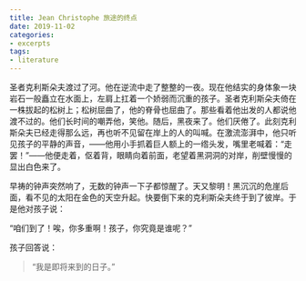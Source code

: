 ```yaml
---
title: Jean Christophe 旅途的终点
date: 2019-11-02
categories:
- excerpts
tags: 
- literature
---
```


圣者克利斯朵夫渡过了河。他在逆流中走了整整的一夜。现在他结实的身体象一块岩石一般矗立在水面上，左肩上扛着一个娇弱而沉重的孩子。圣者克利斯朵夫倚在一株拔起的松树上；松树屈曲了，他的脊骨也屈曲了。那些看着他出发的人都说他渡不过的。他们长时间的嘲弄他，笑他。随后，黑夜来了。他们厌倦了。此刻克利斯朵夫已经走得那么远，再也听不见留在岸上的人的叫喊。在激流澎湃中，他只听见孩子的平静的声音，——他用小手抓着巨人额上的一绺头发，嘴里老喊着：“走罢！”——他便走着，伛着背，眼睛向着前面，老望着黑洞洞的对岸，削壁慢慢的显出白色来了。

早祷的钟声突然响了，无数的钟声一下子都惊醒了。天又黎明！黑沉沉的危崖后面，看不见的太阳在金色的天空升起。快要倒下来的克利斯朵夫终于到了彼岸。于是他对孩子说：

“咱们到了！唉，你多重啊！孩子，你究竟是谁呢？”

孩子回答说：

> “我是即将来到的日子。”

